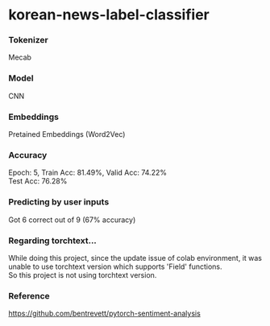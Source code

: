 # korean-news-label-classifier

### Tokenizer
Mecab

### Model
CNN

### Embeddings
Pretained Embeddings (Word2Vec)

### Accuracy
Epoch: 5, Train Acc: 81.49%, Valid Acc: 74.22%
<br>
Test Acc: 76.28%

### Predicting by user inputs
Got 6 correct out of 9 (67% accuracy)

### Regarding torchtext...
While doing this project, since the update issue of colab environment, it was unable to use torchtext version which supports 'Field' functions.
<br>
So this project is not using torchtext version.

### Reference
https://github.com/bentrevett/pytorch-sentiment-analysis
